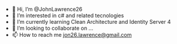 - 👋 Hi, I’m @JohnLawrence26
- 👀 I’m interested in c# and related tecnologies
- 🌱 I’m currently learning Clean Architecture and Identity Server 4
- 💞️ I’m looking to collaborate on ...
- 📫 How to reach me jon26.lawrence@gmail.com

<!---
JohnLawrence26/JohnLawrence26 is a ✨ special ✨ repository because its `README.md` (this file) appears on your GitHub profile.
You can click the Preview link to take a look at your changes.
--->
